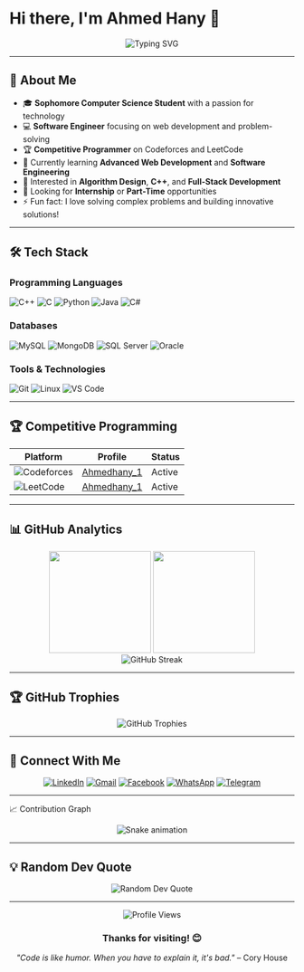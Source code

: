 # Hi there, I'm Ahmed Hany 👋

<div align="center">
  <img src="https://readme-typing-svg.demolab.com?font=Fira+Code&weight=500&size=25&pause=1000&color=58A6FF&center=true&vCenter=true&width=600&height=60&lines=Software+Engineer;Web+Developer;Competitive+Programmer;Computer+Science+Student;Problem+Solver" alt="Typing SVG" />
</div>

---

## 🚀 About Me

- 🎓 **Sophomore Computer Science Student** with a passion for technology
- 💻 **Software Engineer** focusing on web development and problem-solving
- 🏆 **Competitive Programmer** on Codeforces and LeetCode
- 🌱 Currently learning **Advanced Web Development** and **Software Engineering**
- 🎯 Interested in **Algorithm Design**, **C++**, and **Full-Stack Development**
- 💼 Looking for **Internship** or **Part-Time** opportunities
- ⚡ Fun fact: I love solving complex problems and building innovative solutions!

---

## 🛠️ Tech Stack

### Programming Languages
<p align="left">
  <img src="https://img.shields.io/badge/C++-00599C?style=for-the-badge&logo=c%2B%2B&logoColor=white" alt="C++"/>
  <img src="https://img.shields.io/badge/C-00599C?style=for-the-badge&logo=c&logoColor=white" alt="C"/>
  <img src="https://img.shields.io/badge/Python-3776AB?style=for-the-badge&logo=python&logoColor=white" alt="Python"/>
  <img src="https://img.shields.io/badge/Java-ED8B00?style=for-the-badge&logo=java&logoColor=white" alt="Java"/>
  <img src="https://img.shields.io/badge/C%23-239120?style=for-the-badge&logo=c-sharp&logoColor=white" alt="C#"/>
</p>

### Databases
<p align="left">
  <img src="https://img.shields.io/badge/MySQL-4479A1?style=for-the-badge&logo=mysql&logoColor=white" alt="MySQL"/>
  <img src="https://img.shields.io/badge/MongoDB-4EA94B?style=for-the-badge&logo=mongodb&logoColor=white" alt="MongoDB"/>
  <img src="https://img.shields.io/badge/Microsoft%20SQL%20Server-CC2927?style=for-the-badge&logo=microsoft%20sql%20server&logoColor=white" alt="SQL Server"/>
  <img src="https://img.shields.io/badge/Oracle-F80000?style=for-the-badge&logo=oracle&logoColor=white" alt="Oracle"/>
</p>

### Tools & Technologies
<p align="left">
  <img src="https://img.shields.io/badge/Git-F05032?style=for-the-badge&logo=git&logoColor=white" alt="Git"/>
  <img src="https://img.shields.io/badge/Linux-FCC624?style=for-the-badge&logo=linux&logoColor=black" alt="Linux"/>
  <img src="https://img.shields.io/badge/VS%20Code-007ACC?style=for-the-badge&logo=visual%20studio%20code&logoColor=white" alt="VS Code"/>
</p>

---

## 🏆 Competitive Programming

<div align="center">
  
| Platform | Profile | Status |
|----------|---------|---------|
| ![Codeforces](https://img.shields.io/badge/Codeforces-445f9d?style=flat&logo=Codeforces&logoColor=white) | [Ahmedhany_1](https://codeforces.com/profile/Ahmedhany_1) | Active |
| ![LeetCode](https://img.shields.io/badge/LeetCode-000000?style=flat&logo=LeetCode&logoColor=#d16c06) | [Ahmedhany_1](https://www.leetcode.com/Ahmedhany_1) | Active |

</div>

---

## 📊 GitHub Analytics

<div align="center">
  <img height="180em" src="https://github-readme-stats.vercel.app/api?username=Ahmedhany-1&show_icons=true&theme=github_dark&include_all_commits=true&count_private=true&hide_border=true"/>
  <img height="180em" src="https://github-readme-stats.vercel.app/api/top-langs/?username=Ahmedhany-1&layout=compact&langs_count=8&theme=github_dark&hide_border=true"/>
</div>

<div align="center">
  <img src="https://github-readme-streak-stats.herokuapp.com/?user=Ahmedhany-1&theme=github-dark-blue&hide_border=true" alt="GitHub Streak"/>
</div>

---

## 🏆 GitHub Trophies

<div align="center">
  <img src="https://github-profile-trophy.vercel.app/?username=Ahmedhany-1&theme=nord&no-frame=true&no-bg=false&margin-w=4&row=1" alt="GitHub Trophies"/>
</div>

---

## 🤝 Connect With Me

<div align="center">
  
[![LinkedIn](https://img.shields.io/badge/LinkedIn-0077B5?style=for-the-badge&logo=linkedin&logoColor=white)](https://www.linkedin.com/in/a-hani)
[![Gmail](https://img.shields.io/badge/Gmail-D14836?style=for-the-badge&logo=gmail&logoColor=white)](mailto:ahmedfathyhany@gmail.com)
[![Facebook](https://img.shields.io/badge/Facebook-1877F2?style=for-the-badge&logo=facebook&logoColor=white)](https://www.facebook.com/ahmedhany.fathy.5/)
[![WhatsApp](https://img.shields.io/badge/WhatsApp-25D366?style=for-the-badge&logo=whatsapp&logoColor=white)](https://wa.me/201552101836)
[![Telegram](https://img.shields.io/badge/Telegram-2CA5E0?style=for-the-badge&logo=telegram&logoColor=white)](https://t.me/Ahmedhany_1)

</div>

---

📈 Contribution Graph
<div align="center">
  <img src="https://github.com/Ahmedhany-1/Ahmedhany-1/blob/output/github-contribution-grid-snake.svg" alt="Snake animation" />
</div>
<!-- Alternative if above doesn't work -->
<!--
<div align="center">
  <img src="https://raw.githubusercontent.com/Ahmedhany-1/Ahmedhany-1/output/github-contribution-grid-snake.svg" alt="Snake animation" />
</div>
-->

---

## 💡 Random Dev Quote

<div align="center">
  <img src="https://quotes-github-readme.vercel.app/api?type=horizontal&theme=dark" alt="Random Dev Quote"/>
</div>

---

<div align="center">
  <img src="https://komarev.com/ghpvc/?username=Ahmedhany-1&label=Profile%20views&color=0e75b6&style=flat" alt="Profile Views" />
  
  ### Thanks for visiting! 😊
  
  *"Code is like humor. When you have to explain it, it's bad."* – Cory House
</div>
